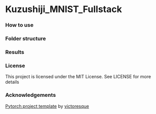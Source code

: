 # Kuzushiji_MNIST_Fullstack
### How to use
### Folder structure

### Results
### License
This project is licensed under the MIT License. See LICENSE for more details
### Acknowledgements
[Pytorch project template](https://github.com/victoresque/pytorch-template) by [victoresque](https://github.com/victoresque)
